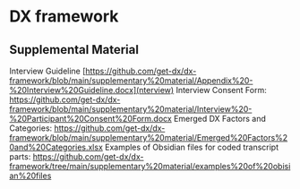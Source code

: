 # DX framework

## Supplemental Material
Interview Guideline [https://github.com/get-dx/dx-framework/blob/main/supplementary%20material/Appendix%20-%20Interview%20Guideline.docx](nterview)
Interview Consent Form: https://github.com/get-dx/dx-framework/blob/main/supplementary%20material/Interview%20-%20Participant%20Consent%20Form.docx
Emerged DX Factors and Categories: https://github.com/get-dx/dx-framework/blob/main/supplementary%20material/Emerged%20Factors%20and%20Categories.xlsx
Examples of Obsidian files for coded transcript parts: https://github.com/get-dx/dx-framework/tree/main/supplementary%20material/examples%20of%20obisian%20files
